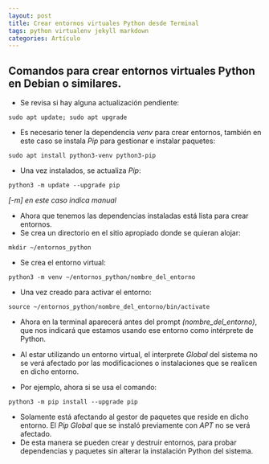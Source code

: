 ```yaml
---
layout: post
title: Crear entornos virtuales Python desde Terminal
tags: python virtualenv jekyll markdown
categories: Artículo
---
```


## Comandos para crear entornos virtuales Python en Debian o similares.

- Se revisa si hay alguna actualización pendiente:
```
sudo apt update; sudo apt upgrade
```

- Es necesario tener la dependencia *venv* para crear entornos, también en este caso se instala *Pip* para gestionar e instalar paquetes:
```
sudo apt install python3-venv python3-pip
```

- Una vez instalados, se actualiza *Pip*:
```
python3 -m update --upgrade pip
```
*[-m] en este caso indica manual*

- Ahora que tenemos las dependencias instaladas está lista para crear entornos.
- Se crea un directorio en el sitio apropiado donde se quieran alojar:
```
mkdir ~/entornos_python
```

- Se crea el entorno virtual:
```
python3 -m venv ~/entornos_python/nombre_del_entorno
```

- Una vez creado para activar el entorno:
```
source ~/entornos_python/nombre_del_entorno/bin/activate
```

- Ahora en la terminal aparecerá antes del prompt *(nombre_del_entorno)*, que nos indicará que estamos usando ese entorno como intérprete de Python.
- Al estar utilizando un entorno virtual, el interprete *Global* del sistema no se verá afectado por las modificaciones o instalaciones que se realicen en dicho entorno.

- Por ejemplo, ahora si se usa el comando:
```
python3 -m pip install --upgrade pip
```
- Solamente está afectando al gestor de paquetes que reside en dicho entorno. El *Pip* *Global* que se instaló previamente con *APT* no se verá afectado.
- De esta manera se pueden crear y destruir entornos, para probar dependencias y paquetes sin alterar la instalación Python del sistema.
